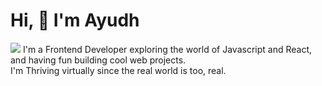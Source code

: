 # Hi, :wave: I'm Ayudh
<span align="center">![](https://komarev.com/ghpvc/?username=makersmecca)</span>
I'm a Frontend Developer exploring the world of Javascript and React, and having fun building cool web projects.</br>
I'm Thriving virtually since the real world is too, real.
